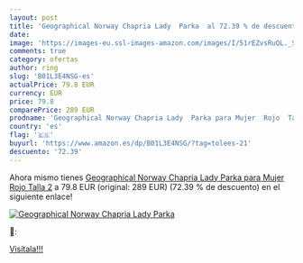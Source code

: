 ```yaml
---
layout: post
title: 'Geographical Norway Chapria Lady  Parka  al 72.39 % de descuento'
date: 
image: 'https://images-eu.ssl-images-amazon.com/images/I/51rEZvsRuQL._SL200_.jpg'
comments: true
category: ofertas
author: ring
slug: 'B01L3E4NSG-es'
actualPrice: 79.8 EUR
currency: EUR
price: 79.8
comparePrice: 289 EUR
prodname: 'Geographical Norway Chapria Lady  Parka para Mujer  Rojo  Talla 2'
country: 'es'
flag: '🇪🇸'
buyurl: 'https://www.amazon.es/dp/B01L3E4NSG/?tag=tolees-21'
descuento: '72.39'
---
```


Ahora mismo tienes [Geographical Norway Chapria Lady  Parka para Mujer  Rojo  Talla 2](https://www.amazon.es/dp/B01L3E4NSG/?tag=tolees-21) a 79.8 EUR (original: 289 EUR) (72.39 %  de descuento) en el siguiente enlace!

[![Geographical Norway Chapria Lady  Parka ](https://images-eu.ssl-images-amazon.com/images/I/51rEZvsRuQL._SL200_.jpg)](https://www.amazon.es/dp/B01L3E4NSG/?tag=tolees-21)

🔎:


[Visítala!!!](https://www.amazon.es/dp/B01L3E4NSG/?tag=tolees-21)
